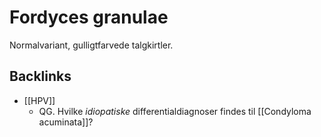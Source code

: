 # Fordyces granulae
Normalvariant, gulligtfarvede talgkirtler.

## Backlinks
* [[HPV]]
	* QG. Hvilke *idiopatiske* differentialdiagnoser findes til [[Condyloma acuminata]]?

<!-- {BearID:A1925FB1-9C93-465F-9663-453EC4F09B2F-906-00001A12A614A727} -->
